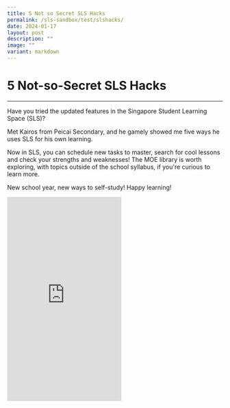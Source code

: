 ```yaml
---
title: 5 Not so Secret SLS Hacks
permalink: /sls-sandbox/test/slshacks/
date: 2024-01-17
layout: post
description: ""
image: ""
variant: markdown
---
```

<h1>5 Not-so-Secret SLS Hacks</h1>
<hr>
<p>Have you tried the updated features in the Singapore Student Learning Space&nbsp;(SLS)?</p>
<p>Met Kairos from Peicai Secondary, and he gamely showed me five ways he uses SLS for his own learning.</p>
<p>Now in SLS, you can schedule new tasks to master, search for cool lessons and check your strengths and weaknesses! The MOE library is worth exploring, with topics outside of the school syllabus, if you're curious to learn more.</p>
<p>New school year, new ways to self-study! Happy learning!</p>
<iframe allow="autoplay; clipboard-write; encrypted-media; picture-in-picture; web-share" allowfullscreen="true" frameborder="0" scrolling="no" style="border:none;overflow:hidden" height="476" width="267" src="https://www.facebook.com/plugins/video.php?height=476&amp;href=https%3A%2F%2Fwww.facebook.com%2FChanChunSing.SG%2Fvideos%2F1091674675193423%2F&amp;show_text=false&amp;width=267&amp;t=0"></iframe>